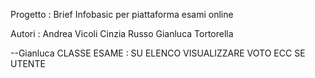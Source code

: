 Progetto :
Brief Infobasic per piattaforma esami online

Autori :
Andrea Vicoli
Cinzia Russo
Gianluca Tortorella

--Gianluca
CLASSE ESAME : SU ELENCO VISUALIZZARE VOTO ECC SE UTENTE